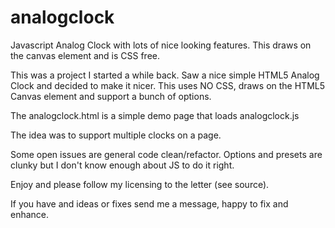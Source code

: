# analogclock
Javascript Analog Clock with lots of nice looking features. This draws on the canvas element and is CSS free.

This was a project I started a while back. Saw a nice simple HTML5 Analog Clock and decided to make it nicer.
This uses NO CSS, draws on the HTML5 Canvas element and support a bunch of options.

The analogclock.html is a simple demo page that loads analogclock.js

The idea was to support multiple clocks on a page. 

Some open issues are general code clean/refactor. Options and presets are clunky but I don't know enough about JS to do it right.

Enjoy and please follow my licensing to the letter (see source).

If you have and ideas or fixes send me a message, happy to fix and enhance.
